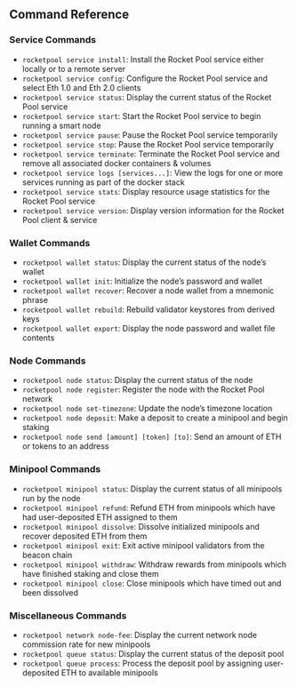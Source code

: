 ## Command Reference

### Service Commands

- `rocketpool service install`: Install the Rocket Pool service either locally or to a remote server
- `rocketpool service config`: Configure the Rocket Pool service and select Eth 1.0 and Eth 2.0 clients
- `rocketpool service status`: Display the current status of the Rocket Pool service
- `rocketpool service start`: Start the Rocket Pool service to begin running a smart node
- `rocketpool service pause`: Pause the Rocket Pool service temporarily
- `rocketpool service stop`: Pause the Rocket Pool service temporarily
- `rocketpool service terminate`: Terminate the Rocket Pool service and remove all associated docker containers & volumes
- `rocketpool service logs [services...]`: View the logs for one or more services running as part of the docker stack
- `rocketpool service stats`: Display resource usage statistics for the Rocket Pool service
- `rocketpool service version`: Display version information for the Rocket Pool client & service

### Wallet Commands

- `rocketpool wallet status`: Display the current status of the node’s wallet
- `rocketpool wallet init`: Initialize the node’s password and wallet
- `rocketpool wallet recover`: Recover a node wallet from a mnemonic phrase
- `rocketpool wallet rebuild`: Rebuild validator keystores from derived keys
- `rocketpool wallet export`: Display the node password and wallet file contents

### Node Commands

- `rocketpool node status`: Display the current status of the node
- `rocketpool node register`: Register the node with the Rocket Pool network
- `rocketpool node set-timezone`: Update the node’s timezone location
- `rocketpool node deposit`: Make a deposit to create a minipool and begin staking
- `rocketpool node send [amount] [token] [to]`: Send an amount of ETH or tokens to an address

### Minipool Commands

- `rocketpool minipool status`: Display the current status of all minipools run by the node
- `rocketpool minipool refund`: Refund ETH from minipools which have had user-deposited ETH assigned to them
- `rocketpool minipool dissolve`: Dissolve initialized minipools and recover deposited ETH from them
- `rocketpool minipool exit`: Exit active minipool validators from the beacon chain
- `rocketpool minipool withdraw`: Withdraw rewards from minipools which have finished staking and close them
- `rocketpool minipool close`: Close minipools which have timed out and been dissolved

### Miscellaneous Commands

- `rocketpool network node-fee`: Display the current network node commission rate for new minipools
- `rocketpool queue status`: Display the current status of the deposit pool
- `rocketpool queue process`: Process the deposit pool by assigning user-deposited ETH to available minipools